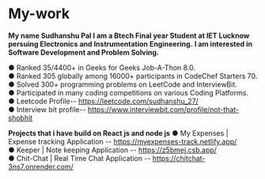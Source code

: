 # My-work

**My name Sudhanshu Pal I am a Btech Final year Student at IET Lucknow persuing Electronics and Instrumentation Engineering.**
**I am interested in Software Development and Problem Solving.**

● Ranked 35/4400+ in Geeks for Geeks Job-A-Thon 8.0.  
● Ranked 305 globally among 16000+ participants in CodeChef Starters 70.  
● Solved 300+ programming problems on LeetCode and InterviewBit.  
● Participated in many coding competitions on various Coding Platforms.  
● Leetcode Profile-- https://leetcode.com/sudhanshu_27/  
● Interview bit profile-- https://www.interviewbit.com/profile/not-that-shobhit  

**Projects that i have build on React js and node js**
● My Expenses | Expense tracking Application -- https://myexpenses-track.netlify.app/  
● Keeper | Note keeping Application          -- https://z5bmej.csb.app/  
● Chit-Chat | Real Time Chat Application     -- https://chitchat-3ns7.onrender.com/
